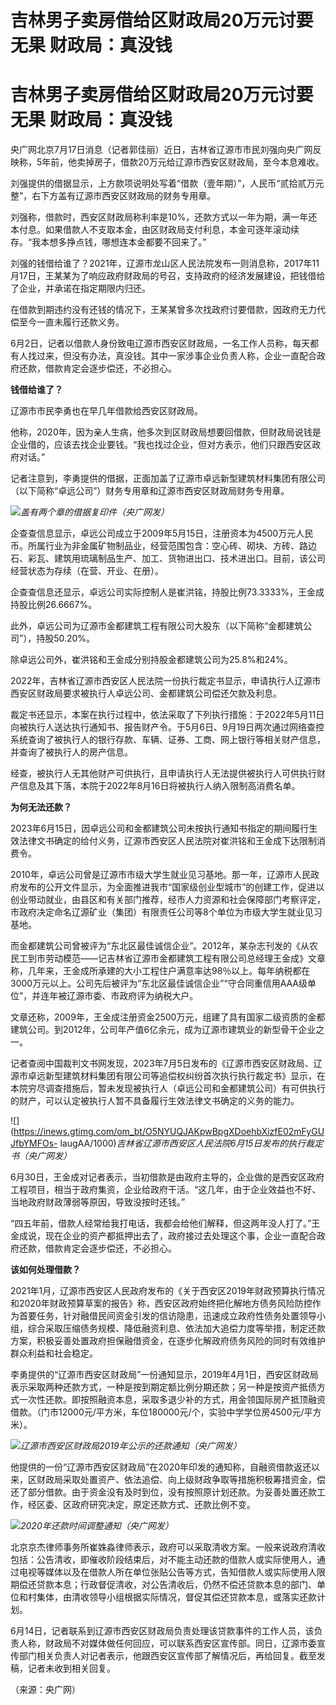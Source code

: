 # 吉林男子卖房借给区财政局20万元讨要无果 财政局：真没钱

# 吉林男子卖房借给区财政局20万元讨要无果 财政局：真没钱

央广网北京7月17日消息（记者郭佳丽）近日，吉林省辽源市市民刘强向央广网反映称，5年前，他卖掉房子，借款20万元给辽源市西安区财政局，至今本息难收。

刘强提供的借据显示，上方款项说明处写着“借款（壹年期）”，人民币“贰拾贰万元整”，右下方盖有辽源市西安区财政局的财务专用章。

刘强称，借款时，西安区财政局称利率是10%，还款方式以一年为期，满一年还本付息。如果借款人不支取本金，由区财政局支付利息，本金可逐年滚动续存。“我本想多挣点钱，哪想连本金都要不回来了。”

刘强的钱借给谁了？2021年，辽源市龙山区人民法院发布一则消息称，2017年11月17日，王某某为了响应政府财政局的号召，支持政府的经济发展建设，把钱借给了企业，并承诺在指定期限内归还。

在借款到期违约没有还钱的情况下，王某某曾多次找政府讨要借款，因政府无力代偿至今一直未履行还款义务。

6月2日，记者以借款人身份致电辽源市西安区财政局，一名工作人员称，每天都有人找过来，但没有办法，真没钱。其中一家涉事企业负责人称，企业一直配合政府还款，借款肯定会逐步偿还，不必担心。

**钱借给谁了？**

辽源市市民李勇也在早几年借款给西安区财政局。

他称，2020年，因为亲人生病，他多次到区财政局想要回借款，但财政局说钱是企业借的，应该去找企业要钱。“我也找过企业，但对方表示，他们只跟西安区政府对话。”

记者注意到，李勇提供的借据，正面加盖了辽源市卓远新型建筑材料集团有限公司（以下简称“卓远公司”）财务专用章和辽源市西安区财政局财务专用章。

![](https://inews.gtimg.com/om_bt/OMdrNKYKaC8B1Sge0P0f45pcmhGgD0afBr2rPxo0N5Pu4AA/1000)_盖有两个章的借据复印件（央广网发）_

企查查信息显示，卓远公司成立于2009年5月15日，注册资本为4500万元人民币。所属行业为非金属矿物制品业，经营范围包含：空心砖、砌块、方砖、路边石、彩瓦、建筑用琉璃制品生产、加工、货物进出口、技术进出口。目前，该公司经营状态为存续（在营、开业、在册）。

企查查信息还显示，卓远公司实际控制人是崔洪铭，持股比例73.3333%，王金成持股比例26.6667%。

此外，卓远公司为辽源市金都建筑工程有限公司大股东（以下简称“金都建筑公司”），持股50.20%。

除卓远公司外，崔洪铭和王金成分别持股金都建筑公司为25.8%和24%。

2022年，吉林省辽源市西安区人民法院一份执行裁定书显示，申请执行人辽源市西安区财政局要求被执行人卓远公司、金都建筑公司偿还欠款及利息。

裁定书还显示，本案在执行过程中，依法采取了下列执行措施：于2022年5月11日向被执行人送达执行通知书、报告财产令。于5月6日、9月19日两次通过网络查控系统查询了被执行人的银行存款、车辆、证券、工商、网上银行等相关财产信息，并查询了被执行人的房产信息。

经查，被执行人无其他财产可供执行，且申请执行人无法提供被执行人可供执行财产信息及其下落，本院于2022年8月16日将被执行人纳入限制高消费名单。

**为何无法还款？**

2023年6月15日，因卓远公司和金都建筑公司未按执行通知书指定的期间履行生效法律文书确定的给付义务，辽源市西安区人民法院对崔洪铭和王金成下达限制消费令。

2010年，卓远公司曾是辽源市市级大学生就业见习基地。那一年，辽源市人民政府发布的公开文件显示，为全面推进我市“国家级创业型城市”的创建工作，促进以创业带动就业，由县区和有关部门推荐，经市人力资源和社会保障部门考察评定，市政府决定命名辽源矿业（集团）有限责任公司等8个单位为市级大学生就业见习基地。

而金都建筑公司曾被评为“东北区最佳诚信企业”。2012年，某杂志刊发的《从农民工到市劳动模范——记吉林省辽源市金都建筑工程有限公司总经理王金成》文章称，几年来，王金成所承建的大小工程住户满意率达98％以上。每年纳税都在3000万元以上。公司先后被评为“东北区最佳诚信企业”“守合同重信用AAA级单位”，并连年被辽源市委、市政府评为纳税大户。

文章还称，2009年，王金成注册资金2500万元，组建了具有国家二级资质的金都建筑公司。到2012年，公司年产值6亿余元，成为辽源市建筑业的新型骨干企业之一。

记者查阅中国裁判文书网发现，2023年7月5日发布的《辽源市西安区财政局、辽源市卓远新型建筑材料集团有限公司等追偿权纠纷首次执行执行裁定书》显示，在本院穷尽调查措施后，暂未发现被执行人（卓远公司和金都建筑公司）有可供执行的财产，可以认定被执行人暂不具备履行生效法律文书确定的义务的能力。

![](https://inews.gtimg.com/om_bt/O5NYUQJAKpwBpgXDoehbXizfE02mFyGUJfbYMFOs-
laugAA/1000)_吉林省辽源市西安区人民法院6月15日发布的执行裁定书（央广网发）_

6月30日，王金成对记者表示，当初借款是由政府主导的，企业做的是西安区政府工程项目，相当于政府集资，企业给政府干活。“这几年，由于企业效益也不好、当地政府财政薄弱等原因，导致没按时还钱。”

“四五年前，借款人经常给我打电话，我都会给他们解释，但这两年没人打了。”王金成说，现在企业的资产都抵押出去了，政府接过去处理这个事，企业一直配合政府还款，借款肯定会逐步偿还，不必担心。

**该如何处理借款？**

2021年1月，辽源市西安区人民政府发布的《关于西安区2019年财政预算执行情况和2020年财政预算草案的报告》称，西安区政府始终把化解地方债务风险防控作为首要任务，针对融借民间资金引发的信访隐患，迅速成立政府性债务处置领导小组，综合采取压缩债务规模、降低融资利息、依法加大追偿力度等举措，制定还款方案，积极妥善处置政府担保融借资金，在逐步化解政府债务风险的同时有效维护群众利益和社会稳定。

李勇提供的“辽源市西安区财政局”一份通知显示，2019年4月1日，西安区财政局表示采取两种还款方式，一种是按到期定额比例分期还款；另一种是按资产抵债方式一次性还款。即按照融资本息，采取多退少补的方式，用金领国际房产抵顶融资借款。（门市12000元/平方米，车位180000元/个，实验中学学位房4500元/平方米）。

![](https://inews.gtimg.com/om_bt/O3sppxtXiCyFyI7UoNYtsiYGfaZ6RcsP2HzSYEEGvAFwoAA/1000)_辽源市西安区财政局2019年公示的还款通知（央广网发）_

他提供的一份“辽源市西安区财政局”在2020年印发的通知称，自融资借款返还以来，区财政局采取处置资产、依法追偿、向上级财政争取等措施积极筹措资金，偿还了部分借款。由于资金没有及时到位，没有按照原计划还款。为妥善处置还款工作，经区委、区政府研究决定，原定还款方式、还款比例不变。

![](https://inews.gtimg.com/om_bt/Oc9wgVaNbTVuh97sNJ77XSWzLaL2fwoVyek1H4kYVcjJwAA/1000)_2020年还款时间调整通知（央广网发）_

北京京杰律师事务所崔姝淼律师表示，政府可以采取清收方案。一般来说政府清收包括：公告清收，即催收阶段结束后，对不能主动还款的借款人或实际使用人，通过电视等媒体以及在借款人所在单位张贴公告等方式，告知借款人或实际使用人限期偿还贷款本息；行政督促清收，对公告清收后，仍然不偿还贷款本息的部门、单位和村集体，由清收领导小组根据实际情况，督促其偿还贷款本息，或落实还款计划。

6月14日，记者联系到辽源市西安区财政局负责处理该贷款事件的工作人员，该负责人称，财政局不对媒体做任何回应，可以联系西安区宣传部。同日，辽源市委宣传部门相关负责人对记者表示，他跟西安区宣传部了解情况后，再给回复。截至发稿，记者未收到相关回复。

（来源：央广网）


